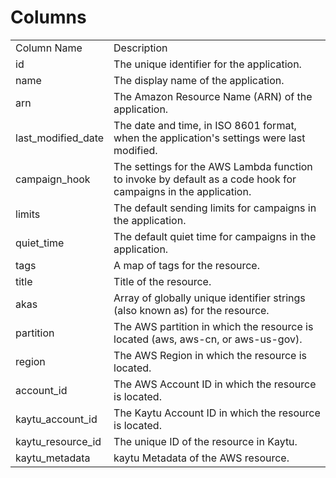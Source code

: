 # Columns  

<table>
	<tr><td>Column Name</td><td>Description</td></tr>
	<tr><td>id</td><td>The unique identifier for the application.</td></tr>
	<tr><td>name</td><td>The display name of the application.</td></tr>
	<tr><td>arn</td><td>The Amazon Resource Name (ARN) of the application.</td></tr>
	<tr><td>last_modified_date</td><td>The date and time, in ISO 8601 format, when the application's settings were last modified.</td></tr>
	<tr><td>campaign_hook</td><td>The settings for the AWS Lambda function to invoke by default as a code hook for campaigns in the application.</td></tr>
	<tr><td>limits</td><td>The default sending limits for campaigns in the application.</td></tr>
	<tr><td>quiet_time</td><td>The default quiet time for campaigns in the application.</td></tr>
	<tr><td>tags</td><td>A map of tags for the resource.</td></tr>
	<tr><td>title</td><td>Title of the resource.</td></tr>
	<tr><td>akas</td><td>Array of globally unique identifier strings (also known as) for the resource.</td></tr>
	<tr><td>partition</td><td>The AWS partition in which the resource is located (aws, aws-cn, or aws-us-gov).</td></tr>
	<tr><td>region</td><td>The AWS Region in which the resource is located.</td></tr>
	<tr><td>account_id</td><td>The AWS Account ID in which the resource is located.</td></tr>
	<tr><td>kaytu_account_id</td><td>The Kaytu Account ID in which the resource is located.</td></tr>
	<tr><td>kaytu_resource_id</td><td>The unique ID of the resource in Kaytu.</td></tr>
	<tr><td>kaytu_metadata</td><td>kaytu Metadata of the AWS resource.</td></tr>
</table>